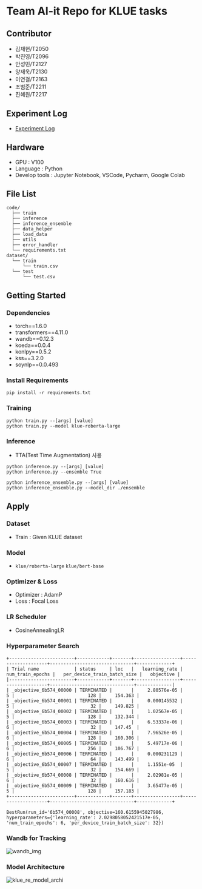 # Team AI-it Repo for KLUE tasks

## Contributor
- 김재현/T2050
- 박진영/T2096
- 안성민/T2127
- 양재욱/T2130
- 이연걸/T2163
- 조범준/T2211
- 진혜원/T2217

## Experiment Log
- [Experiment Log](https://jet-rook-fae.notion.site/NLP-KLUE-Experiment-Log-b0ee85a289404de9852c579ef7d9b5e5)


## Hardware
- GPU : V100
- Language : Python
- Develop tools : Jupyter Notebook, VSCode, Pycharm, Google Colab


## File List
```
code/
  ├── train
  ├── inference
  ├── inference_ensemble
  ├── data_helper
  ├── load_data
  ├── utils
  ├── error_handler
  └── requirements.txt
dataset/
  └── train
      └── train.csv
  └── test
      └── test.csv
```

## Getting Started
### Dependencies
- torch==1.6.0
- transformers==4.11.0
- wandb==0.12.3
- koeda==0.0.4
- konlpy==0.5.2
- kss==3.2.0
- soynlp==0.0.493

### Install Requirements
```
pip install -r requirements.txt
```

### Training
```
python train.py --[args] [value]
python train.py --model klue-roberta-large
```

### Inference
- TTA(Test Time Augmentation) 사용
```
python inference.py --[args] [value]
python inference.py --ensemble True

python inference_ensemble.py --[args] [value]
python inference_ensemble.py --model_dir ./ensemble
```

## Apply
### Dataset
- Train : Given KLUE dataset

### Model
- `klue/roberta-large` `klue/bert-base`

### Optimizer & Loss
- Optimizer : AdamP
- Loss : Focal Loss

### LR Scheduler
- CosineAnnealingLR

### Hyperparameter Search
```
+------------------------+------------+-------+-----------------+--------------------+-------------------------------+-------------+
| Trial name             | status     | loc   |   learning_rate |   num_train_epochs |   per_device_train_batch_size |   objective |
|------------------------+------------+-------+-----------------+--------------------+-------------------------------+-------------|
| _objective_6b574_00000 | TERMINATED |       |     2.80576e-05 |                  5 |                           128 |     154.363 |
| _objective_6b574_00001 | TERMINATED |       |     0.000145532 |                  5 |                            32 |     149.825 |
| _objective_6b574_00002 | TERMINATED |       |     1.02567e-05 |                  5 |                           128 |     132.344 |
| _objective_6b574_00003 | TERMINATED |       |     6.53337e-06 |                  6 |                            32 |     147.45  |
| _objective_6b574_00004 | TERMINATED |       |     7.96526e-05 |                  6 |                           128 |     160.306 |
| _objective_6b574_00005 | TERMINATED |       |     5.49717e-06 |                  6 |                           256 |     106.767 |
| _objective_6b574_00006 | TERMINATED |       |     0.000231129 |                  6 |                            64 |     143.499 |
| _objective_6b574_00007 | TERMINATED |       |     1.1551e-05  |                  5 |                            32 |     154.669 |
| _objective_6b574_00008 | TERMINATED |       |     2.02981e-05 |                  6 |                            32 |     160.616 |
| _objective_6b574_00009 | TERMINATED |       |     3.65477e-05 |                  5 |                           128 |     157.183 |
+------------------------+------------+-------+-----------------+--------------------+-------------------------------+-------------+

BestRun(run_id='6b574_00008', objective=160.6155945027986, hyperparameters={'learning_rate': 2.0298058052421517e-05, 'num_train_epochs': 6, 'per_device_train_batch_size': 32})
```

### Wandb for Tracking
![wandb_img](https://user-images.githubusercontent.com/34739974/136650025-d92d7fac-5967-4cb7-8469-55a74f309e18.PNG)

### Model Architecture
![klue_re_model_archi](https://user-images.githubusercontent.com/34739974/136650854-ba306883-a71e-4a80-af5a-e70738921632.png)
